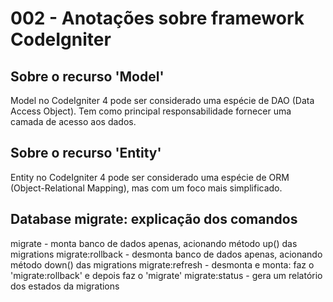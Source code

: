 # 002 - Anotações sobre framework CodeIgniter

## Sobre o recurso 'Model'

Model no CodeIgniter 4 pode ser considerado uma espécie de DAO (Data Access Object). Tem como principal responsabilidade fornecer uma camada de acesso aos dados.

## Sobre o recurso 'Entity'

Entity no CodeIgniter 4 pode ser considerado uma espécie de ORM (Object-Relational Mapping), mas com um foco mais simplificado.

## Database migrate: explicação dos comandos

migrate - monta banco de dados apenas, acionando método up() das migrations
migrate:rollback - desmonta banco de dados apenas, acionando método down() das migrations
migrate:refresh - desmonta e monta: faz o 'migrate:rollback' e depois faz o 'migrate'
migrate:status - gera um relatório dos estados da migrations
